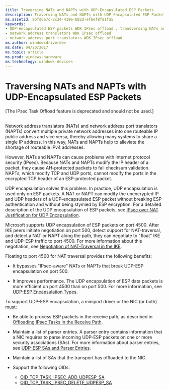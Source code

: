 ```yaml
---
title: Traversing NATs and NAPTs with UDP-Encapsulated ESP Packets
description: Traversing NATs and NAPTs with UDP-Encapsulated ESP Packets
ms.assetid: 9bfd6a7c-2c24-419e-b82d-ef6ef8fe1fa5
keywords:
- UDP-encapsulated ESP packets WDK IPsec offload , transversing NATs and NAPTs
- network address translators WDK IPsec offload
- network address port translators WDK IPsec offload
ms.author: windowsdriverdev
ms.date: 04/20/2017
ms.topic: article
ms.prod: windows-hardware
ms.technology: windows-devices
---
```


# Traversing NATs and NAPTs with UDP-Encapsulated ESP Packets

\[The IPsec Task Offload feature is deprecated and should not be used.\]

## <a href="" id="ddk-traversing-nats-and-napts-with-udp-encapsulated-esp-packets-ng"></a>


Network address translators (NATs) and network address port translators (NAPTs) convert multiple private network addresses into one routeable IP public address and vice versa, thereby allowing many systems to share a single IP address. In this way, NATs and NAPTs help to alleviate the shortage of routeable IPv4 addresses.

However, NATs and NAPTs can cause problems with Internet protocol security (IPsec). Because NATs and NAPTs modify the IP header of a packet, they cause AH-protected packets to fail checksum validation. NAPTs, which modify TCP and UDP ports, cannot modify the ports in the encrypted TCP header of an ESP-protected packet.

UDP encapsulation solves this problem. In practice, UDP encapsulation is used only on ESP packets. A NAT or NAPT can modify the unencrypted IP and UDP headers of a UDP-encapsulated ESP packet without breaking ESP authentication and without being stymied by ESP encryption. For a detailed description of the UDP encapsulation of ESP packets, see [IPsec over NAT Justification for UDP Encapsulation](http://go.microsoft.com/fwlink/p/?linkid=9856).

Microsoft supports UDP encapsulation of ESP packets on port 4500. After IKE peers initiate negotiation on port 500, detect support for NAT-traversal, and detect a NAT or NAPT along the path, they can negotiate to "float" IKE and UDP-ESP traffic to port 4500. For more information about this negotiation, see [Negotiation of NAT-Traversal in the IKE](http://go.microsoft.com/fwlink/p/?linkid=9857).

Floating to port 4500 for NAT traversal provides the following benefits:

-   It bypasses "IPsec-aware" NATs or NAPTs that break UDP-ESP encapsulation on port 500.

-   It improves performance. The UDP encapsulation of ESP data packets is more efficient on port 4500 than on port 500. For more information, see [UDP-ESP Encapsulation Types](udp-esp-encapsulation-types.md).

To support UDP-ESP encapsulation, a miniport driver or the NIC (or both) must:

-   Be able to process ESP packets in the receive path, as described in [Offloading IPsec Tasks in the Receive Path](offloading-ipsec-tasks-in-the-receive-path.md).

-   Maintain a list of parser entries. A parser entry contains information that a NIC requires to parse incoming UDP-ESP packets on one or more security associations (SAs). For more information about parser entries, see [UDP-ESP SAs and Parser Entries](udp-esp-sas-and-parser-entries.md).

-   Maintain a list of SAs that the transport has offloaded to the NIC.

-   Support the following OIDs:
    -   [OID\_TCP\_TASK\_IPSEC\_ADD\_UDPESP\_SA](https://msdn.microsoft.com/library/windows/hardware/ff569809)
    -   [OID\_TCP\_TASK\_IPSEC\_DELETE\_UDPESP\_SA](https://msdn.microsoft.com/library/windows/hardware/ff569811)

 

 





